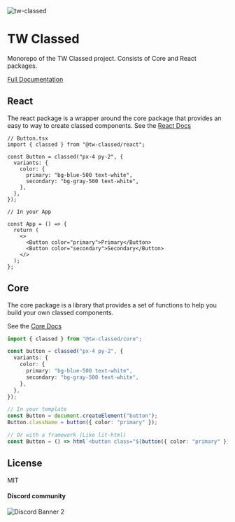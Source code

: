 ![tw-classed](https://raw.githubusercontent.com/sannajammeh/tw-classed/master/tw-classed.jpg)

# TW Classed

Monorepo of the TW Classed project. Consists of Core and React packages.

[Full Documentation](https://tw-classed.vercel.app)

## React

The react package is a wrapper around the core package that provides an easy to way to create classed components. See the [React Docs](https://tw-classed.vercel.app)

```tsx
// Button.tsx
import { classed } from "@tw-classed/react";

const Button = classed("px-4 py-2", {
  variants: {
    color: {
      primary: "bg-blue-500 text-white",
      secondary: "bg-gray-500 text-white",
    },
  },
});

// In your App

const App = () => {
  return (
    <>
      <Button color="primary">Primary</Button>
      <Button color="secondary">Secondary</Button>
    </>
  );
};
```


## Core

The core package is a library that provides a set of functions to help you build your own classed components.

See the [Core Docs](https://tw-classed.vercel.app/core/Introduction)

```ts
import { classed } from "@tw-classed/core";

const button = classed("px-4 py-2", {
  variants: {
    color: {
      primary: "bg-blue-500 text-white",
      secondary: "bg-gray-500 text-white",
    },
  },
});

// In your template
const Button = document.createElement("button");
Button.className = button({ color: "primary" });

// Or with a framework (Like lit-html)
const Button = () => html`<button class="${button({ color: "primary" })}" />`;
```

## License

MIT

#### Discord community
![Discord Banner 2](https://discordapp.com/api/guilds/1049812722319118416/widget.png?style=banner2)
